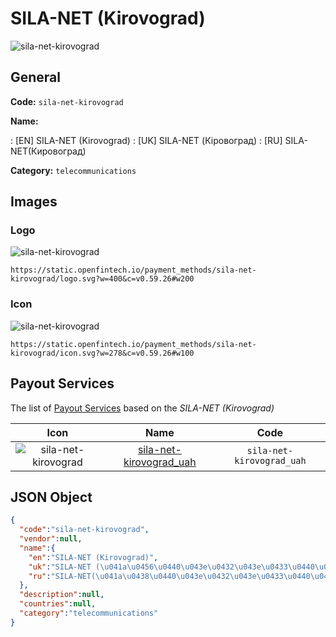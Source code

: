 
# SILA-NET (Kirovograd) 
![sila-net-kirovograd](https://static.openfintech.io/payment_methods/sila-net-kirovograd/logo.svg?w=400&c=v0.59.26#w200)  

## General 
**Code:** `sila-net-kirovograd` 
 
**Name:** 
 
:	[EN] SILA-NET (Kirovograd) 
:	[UK] SILA-NET (Кіровоград) 
:	[RU] SILA-NET(Кировоград) 
 
**Category:** `telecommunications` 
 

## Images 

### Logo 
![sila-net-kirovograd](https://static.openfintech.io/payment_methods/sila-net-kirovograd/logo.svg?w=400&c=v0.59.26#w200)  

```
https://static.openfintech.io/payment_methods/sila-net-kirovograd/logo.svg?w=400&c=v0.59.26#w200
```  

### Icon 
![sila-net-kirovograd](https://static.openfintech.io/payment_methods/sila-net-kirovograd/icon.svg?w=278&c=v0.59.26#w100)  

```
https://static.openfintech.io/payment_methods/sila-net-kirovograd/icon.svg?w=278&c=v0.59.26#w100
```  

## Payout Services 
 
The list of [Payout Services](/payout-services/) based on the _SILA-NET (Kirovograd)_ 

|Icon|Name|Code| 
|:---:|:---:|:---:| 
|![sila-net-kirovograd](https://static.openfintech.io/payout_methods/sila-net-kirovograd/icon.png?w=278&c=v0.59.26#w40) |[sila-net-kirovograd_uah](/payout-services/sila-net-kirovograd_uah/)|`sila-net-kirovograd_uah`| 
 

## JSON Object 

```json
{
  "code":"sila-net-kirovograd",
  "vendor":null,
  "name":{
    "en":"SILA-NET (Kirovograd)",
    "uk":"SILA-NET (\u041a\u0456\u0440\u043e\u0432\u043e\u0433\u0440\u0430\u0434)",
    "ru":"SILA-NET(\u041a\u0438\u0440\u043e\u0432\u043e\u0433\u0440\u0430\u0434)"
  },
  "description":null,
  "countries":null,
  "category":"telecommunications"
}
```  
